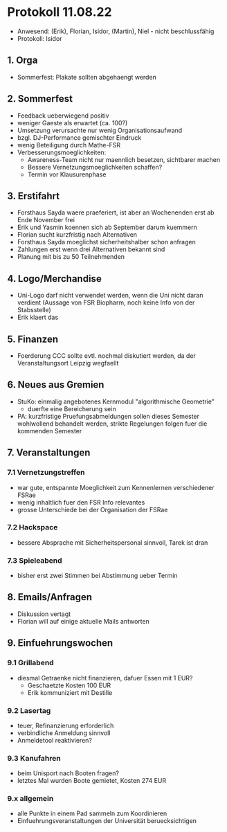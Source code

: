 ---
---
# Protokoll 11.08.22

* Anwesend: (Erik), Florian, Isidor, (Martin), Niel - nicht beschlussfähig
* Protokoll: Isidor

## 1. Orga

* Sommerfest: Plakate sollten abgehaengt werden

## 2. Sommerfest

* Feedback ueberwiegend positiv
* weniger Gaeste als erwartet (ca. 100?)
* Umsetzung verursachte nur wenig Organisationsaufwand
* bzgl. DJ-Performance gemischter Eindruck
* wenig Beteiligung durch Mathe-FSR
* Verbesserungsmoeglichkeiten:
  * Awareness-Team nicht nur maennlich besetzen, sichtbarer machen
  * Bessere Vernetzungsmoeglichkeiten schaffen?
  * Termin vor Klausurenphase 

## 3. Erstifahrt

* Forsthaus Sayda waere praeferiert, ist aber an Wochenenden erst ab Ende November frei
* Erik und Yasmin koennen sich ab September darum kuemmern
* Florian sucht kurzfristig nach Alternativen
* Forsthaus Sayda moeglichst sicherheitshalber schon anfragen
* Zahlungen erst wenn drei Alternativen bekannt sind
* Planung mit bis zu 50 Teilnehmenden

## 4. Logo/Merchandise

* Uni-Logo darf nicht verwendet werden, wenn die Uni nicht daran verdient (Aussage von FSR Biopharm, noch keine Info von der Stabsstelle)
* Erik klaert das

## 5. Finanzen

* Foerderung CCC sollte evtl. nochmal diskutiert werden, da der Veranstaltungsort Leipzig wegfaellt

## 6. Neues aus Gremien

* StuKo: einmalig angebotenes Kernmodul "algorithmische Geometrie"
  * duerfte eine Bereicherung sein
* PA: kurzfristige Pruefungsabmeldungen sollen dieses Semester wohlwollend
   behandelt werden, strikte Regelungen folgen fuer die kommenden Semester


## 7. Veranstaltungen

### 7.1 Vernetzungstreffen
* war gute, entspannte Moeglichkeit zum Kennenlernen verschiedener FSRae
* wenig inhaltlich fuer den FSR Info relevantes
* grosse Unterschiede bei der Organisation der FSRae

### 7.2 Hackspace
* bessere Absprache mit Sicherheitspersonal sinnvoll, Tarek ist dran

### 7.3 Spieleabend
* bisher erst zwei Stimmen bei Abstimmung ueber Termin

## 8. Emails/Anfragen

* Diskussion vertagt
* Florian will auf einige aktuelle Mails antworten

## 9. Einfuehrungswochen

### 9.1 Grillabend

* diesmal Getraenke nicht finanzieren, dafuer Essen mit 1 EUR?
  * Geschaetzte Kosten 100 EUR
  * Erik kommuniziert mit Destille

### 9.2 Lasertag

* teuer, Refinanzierung erforderlich
* verbindliche Anmeldung sinnvoll
* Anmeldetool reaktivieren?

### 9.3 Kanufahren

* beim Unisport nach Booten fragen?
* letztes Mal wurden Boote gemietet, Kosten 274 EUR

### 9.x allgemein

* alle Punkte in einem Pad sammeln zum Koordinieren
* Einfuehrungsveranstaltungen der Universität beruecksichtigen